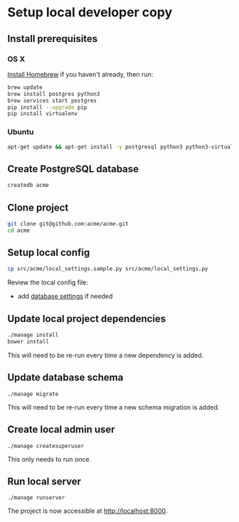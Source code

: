 # Setup local developer copy

## Install prerequisites

### OS X

[Install Homebrew](http://brew.sh/) if you haven't already, then run:

```bash
brew update
brew install postgres python3
brew services start postgres
pip install --upgrade pip
pip install virtualenv
```

### Ubuntu

```bash
apt-get update && apt-get install -y postgresql python3 python3-virtualenv
```

## Create PostgreSQL database

```bash
createdb acme
```

## Clone project

```bash
git clone git@github.com:acme/acme.git
cd acme
```

## Setup local config

```bash
cp src/acme/local_settings.sample.py src/acme/local_settings.py
```

Review the local config file:

* add [database settings](https://docs.djangoproject.com/en/1.9/ref/settings/#databases) if needed

## Update local project dependencies

```bash
./manage install
bower install
```

This will need to be re-run every time a new dependency is added.

## Update database schema

```
./manage migrate
```

This will need to be re-run every time a new schema migration is added.

## Create local admin user

```
./manage createsuperuser
```

This only needs to run once.

## Run local server

```
./manage runserver
```

The project is now accessible at <http://localhost:8000>.
